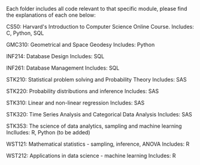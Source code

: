 Each folder includes all code relevant to that specific module, please find the explanations of each one below:

CS50: Harvard's Introduction to Computer Science Online Course. 
Includes: C, Python, SQL

GMC310: Geometrical and Space Geodesy
Includes: Python

INF214: Database Design
Includes: SQL

INF261: Database Management
Includes: SQL

STK210: Statistical problem solving and Probability Theory 
Includes: SAS

STK220: Probability distributions and inference 
Includes: SAS

STK310: Linear and non-linear regression
Includes: SAS

STK320: Time Series Analysis and Categorical Data Analysis
Includes: SAS

STK353: The science of data analytics, sampling and machine learning
Inclludes: R, Python (to be added)

WST121: Mathematical statistics - sampling, inference, ANOVA
Includes: R

WST212: Applications in data science - machine learning 
Includes: R

